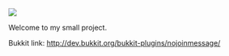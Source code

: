 <img src="http://i.imgur.com/fpEmzza.png">

Welcome to my small project.

Bukkit link: http://dev.bukkit.org/bukkit-plugins/nojoinmessage/
